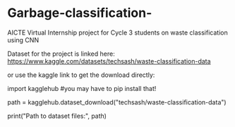 # Garbage-classification-
AICTE Virtual Internship project for Cycle 3 students on waste classification using CNN

Dataset for the project is linked here: https://www.kaggle.com/datasets/techsash/waste-classification-data

or use the kaggle link to get the download directly:

import kagglehub #you may have to pip install that!

path = kagglehub.dataset_download("techsash/waste-classification-data")

print("Path to dataset files:", path)
